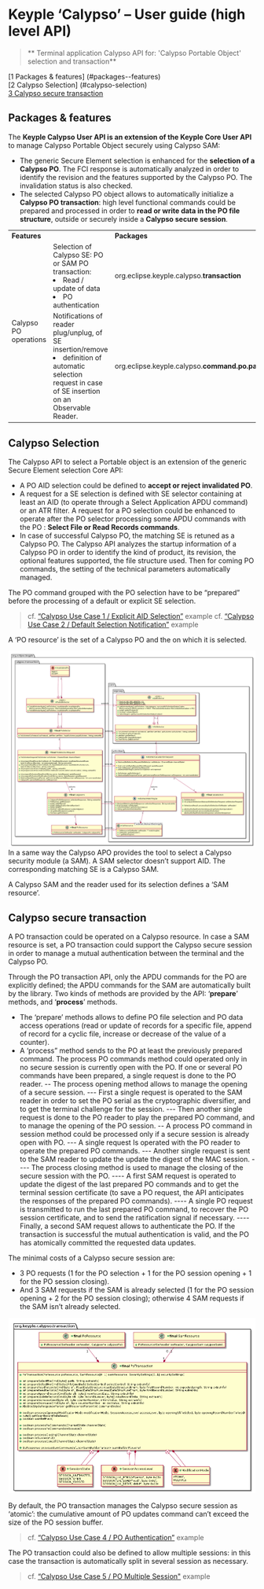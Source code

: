 # Keyple ‘Calypso’ – User guide (high level API)
>** Terminal application Calypso API for: 'Calypso Portable Object' selection and transaction**

[1  Packages & features]       (#packages--features)<br>
[2  Calypso Selection]         (#calypso-selection)<br>
[3  Calypso secure transaction](#calypso-secure-transaction)<br>

## Packages & features

The **Keyple Calypso User API is an extension of the Keyple Core User API** to manage Calypso Portable Object securely using Calypso SAM:

 - The generic Secure Element selection is enhanced for the **selection of a Calypso PO**. The FCI response is automatically analyzed in order to identify the revision and the features supported by the Calypso PO. The invalidation status is also checked.
 - The selected Calypso PO object allows to automatically initialize a **Calypso PO transaction**: high level functional commands could be prepared and processed in order to **read or write data in the PO file structure**, outside or securely inside a **Calypso secure session**.

<table>
  <tr>
    <td colspan="2"><b>Features</b></td>
    <td><b>Packages</b></td>
  </tr>
  <tr>
    <td rowspan="2" width="15%">Calypso PO operations</td>
    <td width="50%">Selection of Calypso SE: PO or SAM
PO transaction:
 <li>Read / update of data</li>
 <li>PO authentication</li></td>
    <td width="35%">org.eclipse.keyple.calypso.<b>transaction<b></td>
  </tr>
  <tr>
    <td>Notifications of reader plug/unplug, of SE insertion/remove
<li>definition of automatic selection request in case of SE insertion on an Observable Reader.</li></td>
    <td>org.eclipse.keyple.calypso.<b>command.po.parser<b></td>
  </tr>  
</table>


## Calypso Selection

The Calypso API to select a Portable object is an extension of the generic Secure Element selection Core API:

 - A PO AID selection could be defined to **accept or reject invalidated PO**.
 - A request for a SE selection is defined with SE selector containing at least an AID (to operate through a Select Application APDU command) or an ATR filter. A request for a PO selection could be enhanced to operate after the PO selector processing some APDU commands with the PO : **Select File or Read Records commands**.
 - In case of successful Calypso PO, the matching SE is retuned as a Calypso PO. The Calypso API analyzes the startup information of a Calypso PO in order to identify the kind of product, its revision, the optional features supported, the file structure used. Then for coming PO commands, the setting of the technical parameters automatically managed.

The PO command grouped with the PO selection have to be “prepared” before the processing of a default or explicit SE selection.

> cf. [“Calypso Use Case 1 / Explicit AID Selection”](https://github.com/eclipse/keyple-java/blob/develop/java/example/calypso/pc/UseCase1_ExplicitSelectionAid/src/main/java/org/eclipse/keyple/example/calypso/pc/usecase1/ExplicitSelectionAid_Pcsc.java) example
> cf. [“Calypso Use Case 2 / Default Selection Notification”](https://github.com/eclipse/keyple-java/blob/develop/java/example/calypso/pc/UseCase2_DefaultSelectionNotification/src/main/java/org/eclipse/keyple/example/calypso/pc/usecase2/DefaultSelectionNotification_Pcsc.java) example

A ‘PO resource’ is the set of a Calypso PO and the on which it is selected.

![Calypso - PO Selection scheme](img/KeypleCalypso-1-Transaction-PO_Selection.png "Calypso - PO Selection")
In a same way the Calypso APO provides the tool to select a Calypso security module (a SAM). A SAM selector doesn’t support AID. The corresponding matching SE is a Calypso SAM.

A Calypso SAM and the reader used for its selection defines a ‘SAM resource’.

## Calypso secure transaction

A PO transaction could be operated on a Calypso resource. In case a SAM resource is set, a PO transaction could support the Calypso secure session in order to manage a mutual authentication between the terminal and the Calypso PO.

Through the PO transaction API, only the APDU commands for the PO are explicitly defined; the APDU commands for the SAM are automatically built by the library. Two kinds of methods are provided by the API: ‘**prepare**’ methods, and ‘**process**’ methods.

 - The ‘prepare’ methods allows to define PO file selection and PO data access operations (read or update of records for a specific file, append of record for a cyclic file, increase or decrease of the value of a counter).
 - A ‘process” method sends to the PO at least the previously prepared command.
 The process PO commands method could operated only in no secure session is currently open with the PO. If one or several PO commands have been prepared, a single request is done to the PO reader.
 -- The process opening method allows to manage the opening of a secure session.
 --- First a single request is operated to the SAM reader in order to set the PO serial as the cryptographic diversifier, and to get the terminal challenge for the session.
 --- Then another single request is done to the PO reader to play the prepared PO command, and to manage the opening of the PO session.
 -- A process PO command in session method could be processed only if a secure session is already open with PO.
 --- A single request Is operated with the PO reader to operate the prepared PO commands.
 --- Another single request is sent to the SAM reader to update the update the digest of the MAC session.
 ---- The process closing method is used to manage the closing of the secure session with the PO.
 ---- A first SAM request is operated to update the digest of the last prepared PO commands and to get the terminal session certificate (to save a PO request, the API anticipates the responses of the prepared PO commands).
 ---- A single PO request is transmitted to run the last prepared PO command, to recover the PO session certificate, and to send the ratification signal if necessary.
 ---- Finally, a second SAM request allows to authenticate the PO. If the transaction is successful the mutual authentication is valid, and the PO has atomically committed the requested data updates.

The minimal costs of a Calypso secure session are:

 - 3 PO requests (1 for the PO selection + 1 for the PO session opening + 1 for the PO session closing).
 - And 3 SAM requests if the SAM is already selected (1 for the PO session opening + 2 for the PO session closing); otherwise 4 SAM requests if the SAM isn’t already selected.

![Calypso - PO Transaction scheme](img/KeypleCalypso-2-Transaction-PO_Session.png "Calypso - PO Transaction")

By default, the PO transaction manages the Calypso secure session as ‘atomic’: the cumulative amount of PO updates command can’t exceed the size of the PO session buffer.
> cf. [“Calypso Use Case 4 / PO Authentication”](https://github.com/eclipse/keyple-java/blob/develop/java/example/calypso/pc/UseCase4_PoAuthentication/src/main/java/org/eclipse/keyple/example/calypso/pc/usecase4/PoAuthentication_Pcsc.java) example

The PO transaction could also be defined to allow multiple sessions: in this case the transaction is automatically split in several session as necessary.
> cf. [“Calypso Use Case 5 / PO Multiple Session"](https://github.com/eclipse/keyple-java/blob/develop/java/example/calypso/pc/UseCase5_MultipleSession/src/main/java/org/eclipse/keyple/example/calypso/pc/usecase5/MultipleSession_Pcsc.java) example
